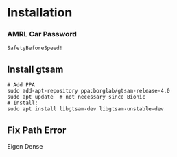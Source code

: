 # Installation

### AMRL Car Password
`SafetyBeforeSpeed!`

## Install gtsam
```
# Add PPA
sudo add-apt-repository ppa:borglab/gtsam-release-4.0
sudo apt update  # not necessary since Bionic
# Install:
sudo apt install libgtsam-dev libgtsam-unstable-dev
```

## Fix Path Error
Eigen Dense 
```

```